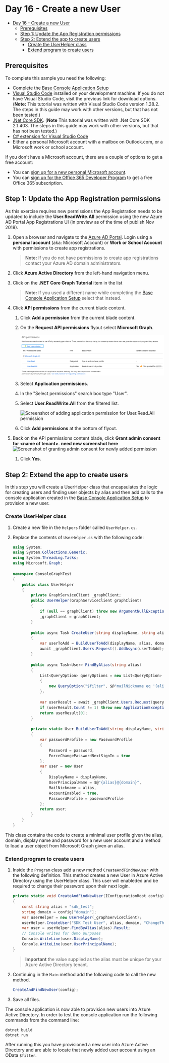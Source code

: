 # Day 16 - Create a new User

- [Day 16 - Create a new User](#day-16-create-a-new-user)
    - [Prerequisites](#prerequisites)
    - [Step 1: Update the App Registration permissions](#step-1-update-the-app-rgistration-permissions)
    - [Step 2: Extend the app to create users](#step-2-extend-the-app-to-create-users)
        - [Create the UserHelper class](#create-the-userhelper-class)
        - [Extend program to create users](#extend-program-to-create-users)

## Prerequisites

To complete this sample you need the following:

- Complete the [Base Console Application Setup](../base-console-app/)
- [Visual Studio Code](https://code.visualstudio.com/) installed on your development machine. If you do not have Visual Studio Code, visit the previous link for download options. (**Note:** This tutorial was written with Visual Studio Code version 1.28.2. The steps in this guide may work with other versions, but that has not been tested.)
- [.Net Core SDK](https://www.microsoft.com/net/download/dotnet-core/2.1#sdk-2.1.403). (**Note** This tutorial was written with .Net Core SDK 2.1.403.  The steps in this guide may work with other versions, but that has not been tested.)
- [C# extension for Visual Studio Code](https://marketplace.visualstudio.com/items?itemName=ms-vscode.csharp)
- Either a personal Microsoft account with a mailbox on Outlook.com, or a Microsoft work or school account.

If you don't have a Microsoft account, there are a couple of options to get a free account:

- You can [sign up for a new personal Microsoft account](https://signup.live.com/signup?wa=wsignin1.0&rpsnv=12&ct=1454618383&rver=6.4.6456.0&wp=MBI_SSL_SHARED&wreply=https://mail.live.com/default.aspx&id=64855&cbcxt=mai&bk=1454618383&uiflavor=web&uaid=b213a65b4fdc484382b6622b3ecaa547&mkt=E-US&lc=1033&lic=1).
- You can [sign up for the Office 365 Developer Program](https://developer.microsoft.com/office/dev-program) to get a free Office 365 subscription.


## Step 1: Update the App Registration permissions

As this exercise requires new permissions the App Registration needs to be updated to include  the **User.ReadWrite.All** permission using the new Azure AD Portal App Registrations UI (in preview as of the time of publish Nov 2018).

1. Open a browser and navigate to the [Azure AD Portal](https://aad.portal.azure.com). Login using a **personal account** (aka: Microsoft Account) or **Work or School Account** with permissions to create app registrations.

    > **Note:** If you do not have permissions to create app registrations contact your Azure AD domain administrators.

1. Click **Azure Active Directory** from the left-hand navigation menu.

1. Click on the **.NET Core Graph Tutorial** item in the list

    > **Note:** If you used a different name while completing the [Base Console Application Setup](../base-console-app/) select that instead.

1. Click **API permissions** from the current blade content.

    1. Click **Add a permission** from the current blade content.
    1. On the **Request API permissions** flyout select **Microsoft Graph**.

        ![Screenshot of selecting Microsoft Graph permission to add to app registration](Images/aad-create-app-05.png)

    1. Select **Application permissions**.
    1. In the "Select permissions" search box type "User".
    1. Select **User.ReadWrite.All** from the filtered list.

        ![Screenshot of adding application permission for User.Read.All permission](Images/aad-create-app-06.png)

    1. Click **Add permissions** at the bottom of flyout.

1. Back on the API permissions content blade, click **Grant admin consent for \<name of tenant\>**.
**need new screenshot here**
    ![Screenshot of granting admin consent for newly added permission](Images/aad-create-app-07.png)

    1. Click **Yes**.

## Step 2: Extend the app to create users

In this step you will create a UserHelper class that encapsulates the logic for creating users and finding user objects by alias and then add calls to the console application created in the [Base Console Application Setup](../base-console-app/) to provision a new user.

### Create UserHelper class

1. Create a new file in the `Helpers` folder called `UserHelper.cs`.
1. Replace the contents of `UserHelper.cs` with the following code:

    ```cs
    using System;
    using System.Collections.Generic;
    using System.Threading.Tasks;
    using Microsoft.Graph;

    namespace ConsoleGraphTest
    {
        public class UserHelper
        {
            private GraphServiceClient _graphClient;
            public UserHelper(GraphServiceClient graphClient)
            {
                if (null == graphClient) throw new ArgumentNullException(nameof(graphClient));
                _graphClient = graphClient;
            }

            public async Task CreateUser(string displayName, string alias, string domain, string password)
            {
                var userToAdd = BuildUserToAdd(displayName, alias, domain, password);
                await _graphClient.Users.Request().AddAsync(userToAdd);
            }

            public async Task<User> FindByAlias(string alias)
            {
                List<QueryOption> queryOptions = new List<QueryOption>
                {
                    new QueryOption("$filter", $@"mailNickname eq '{alias}'")
                };

                var userResult = await _graphClient.Users.Request(queryOptions).GetAsync();
                if (userResult.Count != 1) throw new ApplicationException($"Unable to find a user with the alias {alias}");
                return userResult[0];
            }

            private static User BuildUserToAdd(string displayName, string alias, string domain, string password)
            {
                var passwordProfile = new PasswordProfile
                {
                    Password = password,
                    ForceChangePasswordNextSignIn = true
                };
                var user = new User
                {
                    DisplayName = displayName,
                    UserPrincipalName = $@"{alias}@{domain}",
                    MailNickname = alias,
                    AccountEnabled = true,
                    PasswordProfile = passwordProfile
                };
                return user;
            }
        }
    }
    ```
This class contains the code to create a minimal user profile given the alias, domain, display name and password for a new user account and a method to load a user object from Microsoft Graph given an alias.

### Extend program to create users

1. Inside the `Program` class add a new method `CreateAndFindNewUser` with the following definition.  This method creates a new User in Azure Active Directory using the UserHelper class. This user will enableded and be required to change their password upon their next login.

    ```cs
    private static void CreateAndFindNewUser(IConfigurationRoot config)
    {
        const string alias = "sdk_test";
        string domain = config["domain"];
        var userHelper = new UserHelper(_graphServiceClient);
        userHelper.CreateUser("SDK Test User", alias, domain, "ChangeThis!0").GetAwaiter().GetResult();
        var user = userHelper.FindByAlias(alias).Result;
        // Console writes for demo purposes
        Console.WriteLine(user.DisplayName);
        Console.WriteLine(user.UserPrincipalName);
    }
    ```
    > **Important** the value supplied as the alias must be unique for your Azure Active Directory tenant.

1. Continuing in the `Main` method add the following code to call the new method.

    ```cs
    CreateAndFindNewUser(config);
    ```
1. Save all files.

The console application is now able to provision new users into Azure Active Directory. In order to test the console application run the following commands from the command line:

```
dotnet build
dotnet run
```

After running this you have provisioned a new user into Azure Active Directory and are able to locate that newly added user account using an OData `$filter`.